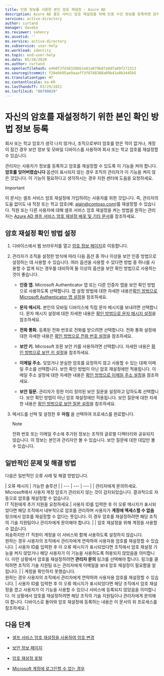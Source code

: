 ```yaml
---
title: 인증 정보를 사용한 본인 암호 재설정 - Azure AD
description: Azure AD 셀프 서비스 암호 재설정을 위해 인증 수단 정보를 등록하면 관리자 도움 없이도 본인의 암호를 다시 설정할 수 있습니다.
services: active-directory
author: curtand
manager: daveba
ms.reviewer: sahenry
ms.assetid: ''
ms.service: active-directory
ms.subservice: user-help
ms.workload: identity
ms.topic: end-user-help
ms.date: 05/28/2020
ms.author: curtand
ms.openlocfilehash: e460f3fd383286b1e61a979b87a9dfa09f272313
ms.sourcegitcommit: f28ebb95ae9aaaff3f87d8388a09b41e0b3445b5
ms.translationtype: HT
ms.contentlocale: ko-KR
ms.lasthandoff: 03/29/2021
ms.locfileid: "88799029"
---
```

# <a name="register-your-verification-method-info-to-reset-your-own-password"></a>자신의 암호를 재설정하기 위한 본인 확인 방법 정보 등록

회사 또는 학교 암호가 생각 나지 않거나, 조직으로부터 암호를 받은 적이 없거나, 계정이 잠긴 경우 보안 정보 및 모바일 디바이스를 사용하여 회사 또는 학교 암호를 재설정할 수 있습니다.

관리자는 사용자가 정보를 등록하고 암호를 재설정할 수 있도록 이 기능을 켜야 합니다. **암호를 잊어버렸습니다** 옵션이 표시되지 않는 경우 조직의 관리자가 이 기능을 켜지 않은 것입니다. 이 기능이 필요하다고 생각하시는 경우 지원 센터에 도움을 요청하세요.

>[!Important]
>이 문서는 셀프 서비스 암호 재설정에 가입하려는 사용자를 위한 것입니다. 즉, 관리자의 도움 없이도 내 직장 또는 학교 암호(예: alain@contoso.com)를 재설정할 수 있습니다. 직원 또는 다른 사용자에 대해 셀프 서비스 암호 재설정을 켜는 방법을 원하는 관리자는 [Azure AD 셀프 서비스 암호 재설정 배포 및 기타 문서](../authentication/howto-sspr-deployment.md)를 참조하세요.

## <a name="set-up-your-password-reset-verification-method"></a>암호 재설정 확인 방법 설정

1. 디바이스에서 웹 브라우저를 열고 [암호 정보 페이지](https://account.activedirectory.windowsazure.com/PasswordReset/Register.aspx?regref=ssprsetup)로 이동합니다.

2. 관리자가 조직을 설정한 방식에 따라 다음 옵션 중 하나 이상을 보안 인증 방법으로 설정하는 데 사용할 수 있습니다. 여러 옵션을 사용할 수 있다면 방법 중 하나를 사용할 수 없게 되는 경우를 대비하여 둘 이상의 옵션을 보안 확인 방법으로 사용하는 것이 좋습니다.

    - **인증 앱.** Microsoft Authenticator 앱 또는 다른 인증자 앱을 보안 확인 방법으로 사용하도록 선택합니다. 앱 설정 방법에 대한 자세한 내용은[확인 방법으로 Microsoft Authenticator 앱 설정](security-info-setup-auth-app.md)을 참조하세요.

    - **문자 메시지.** 본인의 모바일 디바이스에 직접 문자 메시지를 보내려면 선택합니다. 문자 메시지 설정에 대한 자세한 내용은 [확인 방법으로 문자 메시지 설정](security-info-setup-text-msg.md)을 참조하세요.

    - **전화 통화.** 등록된 전화 번호로 전화를 받으려면 선택합니다. 전화 통화 설정에 대한 자세한 내용은 [확인 방법으로 전화 번호 설정](security-info-setup-phone-number.md)을 참조하세요.

    - **보안 키.** Microsoft 호환 보안 키를 사용하려면 선택합니다. 자세한 내용은 [확인 방법으로 보안 키 설정](security-info-setup-security-key.md)을 참조하세요.

    - **이메일 주소.** 잊었거나 분실한 암호를 요청하지 않고 사용할 수 있는 대체 이메일 주소를 선택합니다. 보안 확인 방법이 아닌 암호 재설정에만 적용됩니다. 이메일 주소 설정에 대한 자세한 내용은 [확인 방법으로 이메일 주소 설정](security-info-setup-email.md)을 참조하세요.

    - **보안 질문.** 관리자가 정한 미리 정의된 보안 질문을 설정하고 답하도록 선택합니다. 보안 확인 방법이 아닌 암호 재설정에만 적용됩니다. 보안 질문에 대한 자세한 내용은 [확인 방법으로 보안 질문 설정](security-info-setup-questions.md)을 참조하세요.

3. 메서드를 선택 및 설정한 후 **마침** 을 선택하여 프로세스를 완료합니다.

    > [!Note]
    > 전화 번호 또는 이메일 주소에 추가된 정보는 조직의 글로벌 디렉터리와 공유되지 않습니다. 이 정보는 본인과 관리자만 볼 수 있습니다. 보안 질문에 대한 대답만 볼 수 있습니다.

## <a name="common-problems-and-their-solutions"></a>일반적인 문제 및 해결 방법

 다음은 일반적인 오류 사례 및 해결 방법입니다.

| 오류 메시지 |  가능한 솔루션 |
| --- | --- | --- |
| 관리자에게 문의하세요.<br>Microsoft에서 사용자 계정 암호가 관리되지 않는 것이 감지되었습니다. 결과적으로 자동으로 암호를 재설정할 수 없습니다.<br>IT 직원에게 추가 지원을 요청하세요.| 사용자 ID를 입력한 후 이 오류 메시지가 표시되었다면 해당 조직에서 내부적으로 암호를 관리하며 사용자가 **계정에 액세스할 수 없음** 링크에서 암호를 재설정할 수 없다는 뜻입니다. 이 경우 암호를 재설정하려면 해당 조직의 기술 지원팀이나 관리자에게 문의해야 합니다. |
| 암호 재설정을 위해 계정을 사용할 수 없습니다.<br>죄송하지만 IT 직원이 계정을 이 서비스와 함께 사용하도록 설정하지 않습니다.<br>원하는 경우 사용자의 조직에서 관리자에게 연락하여 사용자용 암호를 재설정할 수 있습니다. | 사용자 ID를 입력한 후 이 오류 메시지가 표시되었다면 조직에서 암호 재설정 기능을 켜지 않았거나 해당 사용자가 이 기능을 사용하도록 허용되지 않았음을 의미합니다. 이런 상황에서 암호를 재설정하려면 **관리자 문의** 링크를 선택해야 합니다. 링크를 클릭하면 조직의 기술 지원팀 또는 관리자에게 이메일을 보내 암호 재설정이 필요함을 알립니다. |
| 계정을 확인하지 못했습니다.<br>원하는 경우 사용자의 조직에서 관리자에게 연락하여 사용자용 암호를 재설정할 수 있습니다. | 사용자 ID를 입력한 후 이 오류 메시지가 표시되었다면 해당 조직에서 암호 재설정을 켰고 사용자가 이 기능을 사용할 수 있으나 서비스에 등록되지 않았음을 의미합니다. 이 상황에서 암호를 재설정하려면 해당 조직의 기술 지원팀이나 관리자에게 문의해야 합니다. 디바이스로 돌아와 암호 재설정에 등록하는 내용은 이 문서의 위 프로세스를 참조하세요. |

## <a name="next-steps"></a>다음 단계

- [셀프 서비스 암호 재설정을 사용하여 암호 변경](active-directory-passwords-update-your-own-password.md)

- [보안 정보 페이지](https://mysignins.microsoft.com/security-info)

- [암호 재설정 포털](https://passwordreset.microsoftonline.com/)

- [Microsoft 계정에 로그인할 수 없는 경우](https://support.microsoft.com/help/12429/microsoft-account-sign-in-cant)